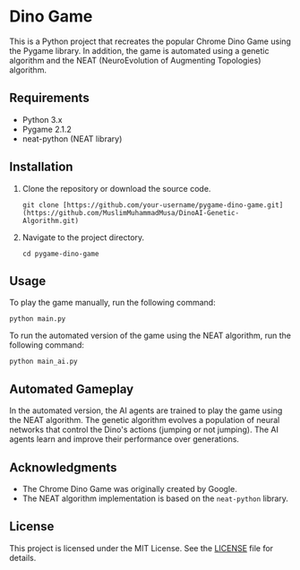 # Dino Game

This is a Python project that recreates the popular Chrome Dino Game using the Pygame library. In addition, the game is automated using a genetic algorithm and the NEAT (NeuroEvolution of Augmenting Topologies) algorithm.

## Requirements

- Python 3.x
- Pygame 2.1.2
- neat-python (NEAT library)

## Installation

1. Clone the repository or download the source code.
   ```
   git clone [https://github.com/your-username/pygame-dino-game.git](https://github.com/MuslimMuhammadMusa/DinoAI-Genetic-Algorithm.git)
   ```

2. Navigate to the project directory.
   ```
   cd pygame-dino-game
   ```

## Usage

To play the game manually, run the following command:
```
python main.py
```

To run the automated version of the game using the NEAT algorithm, run the following command:
```
python main_ai.py
```

## Automated Gameplay

In the automated version, the AI agents are trained to play the game using the NEAT algorithm. The genetic algorithm evolves a population of neural networks that control the Dino's actions (jumping or not jumping). The AI agents learn and improve their performance over generations.


## Acknowledgments

- The Chrome Dino Game was originally created by Google.
- The NEAT algorithm implementation is based on the `neat-python` library.

## License

This project is licensed under the MIT License. See the [LICENSE](LICENSE) file for details.
